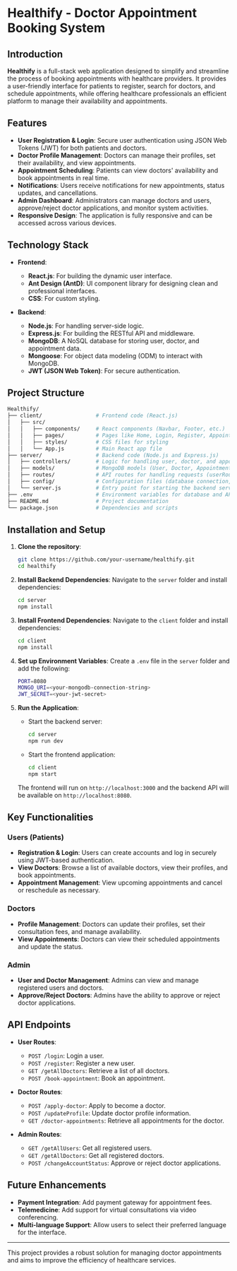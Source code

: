 # Healthify - Doctor Appointment Booking System

## Introduction

**Healthify** is a full-stack web application designed to simplify and streamline the process of booking appointments with healthcare providers. It provides a user-friendly interface for patients to register, search for doctors, and schedule appointments, while offering healthcare professionals an efficient platform to manage their availability and appointments.

## Features

- **User Registration & Login**: Secure user authentication using JSON Web Tokens (JWT) for both patients and doctors.
- **Doctor Profile Management**: Doctors can manage their profiles, set their availability, and view appointments.
- **Appointment Scheduling**: Patients can view doctors' availability and book appointments in real time.
- **Notifications**: Users receive notifications for new appointments, status updates, and cancellations.
- **Admin Dashboard**: Administrators can manage doctors and users, approve/reject doctor applications, and monitor system activities.
- **Responsive Design**: The application is fully responsive and can be accessed across various devices.

## Technology Stack

- **Frontend**: 
  - **React.js**: For building the dynamic user interface.
  - **Ant Design (AntD)**: UI component library for designing clean and professional interfaces.
  - **CSS**: For custom styling.
  
- **Backend**:
  - **Node.js**: For handling server-side logic.
  - **Express.js**: For building the RESTful API and middleware.
  - **MongoDB**: A NoSQL database for storing user, doctor, and appointment data.
  - **Mongoose**: For object data modeling (ODM) to interact with MongoDB.
  - **JWT (JSON Web Token)**: For secure authentication.

## Project Structure

```bash
Healthify/
├── client/                 # Frontend code (React.js)
│   ├── src/
│   │   ├── components/     # React components (Navbar, Footer, etc.)
│   │   ├── pages/          # Pages like Home, Login, Register, Appointments
│   │   ├── styles/         # CSS files for styling
│   │   └── App.js          # Main React app file
├── server/                 # Backend code (Node.js and Express.js)
│   ├── controllers/        # Logic for handling user, doctor, and appointment actions
│   ├── models/             # MongoDB models (User, Doctor, Appointment)
│   ├── routes/             # API routes for handling requests (userRoutes, doctorRoutes, etc.)
│   ├── config/             # Configuration files (database connection, environment variables)
│   └── server.js           # Entry point for starting the backend server
├── .env                    # Environment variables for database and API keys
├── README.md               # Project documentation
└── package.json            # Dependencies and scripts
```

## Installation and Setup

1. **Clone the repository**:
   ```bash
   git clone https://github.com/your-username/healthify.git
   cd healthify
   ```

2. **Install Backend Dependencies**:
   Navigate to the `server` folder and install dependencies:
   ```bash
   cd server
   npm install
   ```

3. **Install Frontend Dependencies**:
   Navigate to the `client` folder and install dependencies:
   ```bash
   cd client
   npm install
   ```

4. **Set up Environment Variables**:
   Create a `.env` file in the `server` folder and add the following:
   ```bash
   PORT=8080
   MONGO_URI=<your-mongodb-connection-string>
   JWT_SECRET=<your-jwt-secret>
   ```

5. **Run the Application**:
   - Start the backend server:
     ```bash
     cd server
     npm run dev
     ```
   - Start the frontend application:
     ```bash
     cd client
     npm start
     ```

   The frontend will run on `http://localhost:3000` and the backend API will be available on `http://localhost:8080`.

## Key Functionalities

### Users (Patients)
- **Registration & Login**: Users can create accounts and log in securely using JWT-based authentication.
- **View Doctors**: Browse a list of available doctors, view their profiles, and book appointments.
- **Appointment Management**: View upcoming appointments and cancel or reschedule as necessary.
  
### Doctors
- **Profile Management**: Doctors can update their profiles, set their consultation fees, and manage availability.
- **View Appointments**: Doctors can view their scheduled appointments and update the status.
  
### Admin
- **User and Doctor Management**: Admins can view and manage registered users and doctors.
- **Approve/Reject Doctors**: Admins have the ability to approve or reject doctor applications.

## API Endpoints

- **User Routes**:
  - `POST /login`: Login a user.
  - `POST /register`: Register a new user.
  - `GET /getAllDoctors`: Retrieve a list of all doctors.
  - `POST /book-appointment`: Book an appointment.
  
- **Doctor Routes**:
  - `POST /apply-doctor`: Apply to become a doctor.
  - `POST /updateProfile`: Update doctor profile information.
  - `GET /doctor-appointments`: Retrieve all appointments for the doctor.

- **Admin Routes**:
  - `GET /getAllUsers`: Get all registered users.
  - `GET /getAllDoctors`: Get all registered doctors.
  - `POST /changeAccountStatus`: Approve or reject doctor applications.

## Future Enhancements

- **Payment Integration**: Add payment gateway for appointment fees.
- **Telemedicine**: Add support for virtual consultations via video conferencing.
- **Multi-language Support**: Allow users to select their preferred language for the interface.

---

This project provides a robust solution for managing doctor appointments and aims to improve the efficiency of healthcare services.
